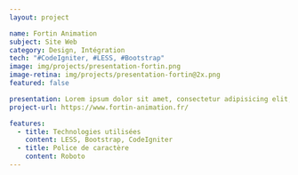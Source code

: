 ```yaml
---
layout: project

name: Fortin Animation
subject: Site Web
category: Design, Intégration
tech: "#CodeIgniter, #LESS, #Bootstrap"
image: img/projects/presentation-fortin.png
image-retina: img/projects/presentation-fortin@2x.png
featured: false

presentation: Lorem ipsum dolor sit amet, consectetur adipisicing elit, sed do eiusmod tempor incididunt ut labore et dolore magna aliqua. Ut enim ad minim veniam, quis nostrud exercitation ullamco laboris nisi ut aliquip ex ea commodo consequat. Duis aute irure dolor in reprehenderit in voluptate velit esse cillum dolore eu fugiat nulla pariatur. Excepteur sint occaecat cupidatat non proident, sunt in culpa qui officia deserunt mollit anim id est laborum.
project-url: https://www.fortin-animation.fr/

features:
  - title: Technologies utilisées
    content: LESS, Bootstrap, CodeIgniter
  - title: Police de caractère
    content: Roboto
---
```


